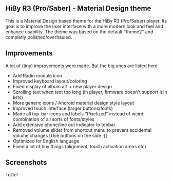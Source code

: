 ## HiBy R3 (Pro/Saber) - Material Design theme

This is a Material Design based theme for the HiBy R3 (Pro/Saber) player.
Its goal is to improve the user interface with a more modern look and feel and enhance usability.
The theme was based on the default "theme2" and completly polished/overhauled.


## Improvements
A lot of (tiny) improvements were made. But the big ones are listed here

* Add Radio module icon
* Improved keyboard layout/coloring
* Fixed display of album art + new player design
* Scrolling text when text too long (in player, firmware doesn't support it in lists)
* More generic icons / Android material design style layout
* Improved touch interface (larger buttons/fonts)
* Made all top-bar icons and labels "Pixelized" instead of weird combination of all sorts of fonts/styles
* Add extensive phone/line out indicator to topbar
* Removed volume slider from shortcut menu to prevent accidental volume changes [Use buttons on the side ;)]
* Optimized for English language
* Fixed a lot of tiny things (alignment, touch activation areas etc)


## Screenshots
ToDo!